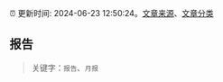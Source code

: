 :alarm_clock: 更新时间: 2024-06-23 12:50:24。[文章来源](/README.md)、[文章分类](/TAGS.md)

## 报告


> 关键字：`报告`、`月报`



